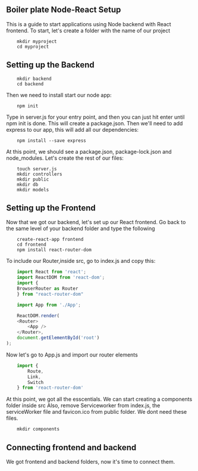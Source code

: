 ## Boiler plate Node-React Setup

This is a guide to start applications using Node backend with React frontend. To start, let's create a folder with the name of our project

```
    mkdir myproject
    cd myproject
```
## Setting up the Backend

```
    mkdir backend
    cd backend
```

Then we need to install start our node app:

```
    npm init
```
Type in server.js for your entry point, and then you can just hit enter until npm init is done. This will create a package.json. Then we'll need to add express to our app, this will add all our dependencies:

```
    npm install --save express
```

At this point, we should see a package.json, package-lock.json and node_modules. Let's create the rest of our files:

```
    touch server.js
    mkdir controllers
    mkdir public
    mkdir db
    mkdir models
```

## Setting up the Frontend

Now that we got our backend, let's set up our React frontend. Go back to the same level of your backend folder and type the following

```
    create-react-app frontend
    cd frontend
    npm install react-router-dom
```
To include our Router,inside src, go to index.js and copy this:

```javascript
    import React from 'react';
    import ReactDOM from 'react-dom';
    import {
    BrowserRouter as Router
    } from "react-router-dom"

    import App from './App';

    ReactDOM.render(
    <Router>
        <App />
    </Router>,
    document.getElementById('root')
);
```
Now let's go to App.js and import our router elements

```javascript
    import {
        Route,
        Link,
        Switch
    } from 'react-router-dom'
```
At this point, we got all the esscentials. We can start creating a components folder inside src
Also, remove Serviceworker from index.js, the serviceWorker file and favicon.ico from public folder. We dont need these files.

```
    mkdir components
```
## Connecting frontend and backend

We got frontend and backend folders, now it's time to connect them. 